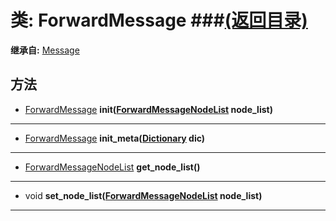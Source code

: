 # 类: ForwardMessage ###[(返回目录)](README.md)  
  
**继承自:** [Message](Message.md)  
  
## 方法 
  
- [ForwardMessage](ForwardMessage.md) **init([ForwardMessageNodeList](ForwardMessageNodeList.md) node_list)**  
  
---  
  
- [ForwardMessage](ForwardMessage.md) **init_meta([Dictionary](https://docs.godotengine.org/en/latest/classes/class_dictionary.html) dic)**  
  
---  
  
- [ForwardMessageNodeList](ForwardMessageNodeList.md) **get_node_list()**  
  
---  
  
- void **set_node_list([ForwardMessageNodeList](ForwardMessageNodeList.md) node_list)**  
  
---  
  

